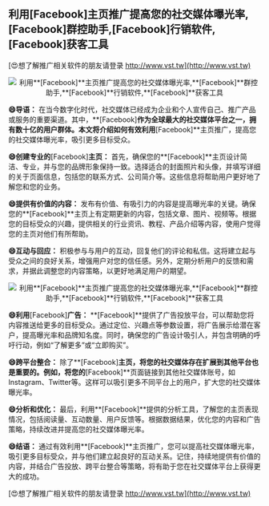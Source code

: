 ## **利用**[Facebook]**主页推广提高您的社交媒体曝光率,**[Facebook]**群控助手,**[Facebook]**行销软件,**[Facebook]**获客工具**

[😍想了解推广相关软件的朋友请登录 http://www.vst.tw](http://www.vst.tw)

 <center><img src="https://vst.tw/MP4/tuiguang/png/0.png" alt="利用**[Facebook]**主页推广提高您的社交媒体曝光率,**[Facebook]**群控助手,**[Facebook]**行销软件,**[Facebook]**获客工具"></center>

**😄导语：**
在当今数字化时代，社交媒体已经成为企业和个人宣传自己、推广产品或服务的重要渠道。其中，**[Facebook]**作为全球最大的社交媒体平台之一，拥有数十亿的用户群体。本文将介绍如何有效利用**[Facebook]**主页推广，提高您的社交媒体曝光率，吸引更多目标受众。

**😄创建专业的**[Facebook]**主页：**
首先，确保您的**[Facebook]**主页设计简洁、专业，并与您的品牌形象保持一致。选择适合的封面照片和头像，并填写详细的关于页面信息，包括您的联系方式、公司简介等。这些信息将帮助用户更好地了解您和您的业务。

**😄提供有价值的内容：**
发布有价值、有吸引力的内容是提高曝光率的关键。确保您的**[Facebook]**主页上有定期更新的内容，包括文章、图片、视频等。根据您的目标受众的兴趣，提供相关的行业资讯、教程、产品介绍等内容，使用户觉得您的主页对他们有所帮助。

**😄互动与回应：**
积极参与与用户的互动，回复他们的评论和私信。这将建立起与受众之间的良好关系，增强用户对您的信任感。另外，定期分析用户的反馈和需求，并据此调整您的内容策略，以更好地满足用户的期望。

 <center><img src="https://vst.tw/MP4/tuiguang/png/1.png" alt="利用**[Facebook]**主页推广提高您的社交媒体曝光率,**[Facebook]**群控助手,**[Facebook]**行销软件,**[Facebook]**获客工具"></center>

**😄利用**[Facebook]**广告：**
**[Facebook]**提供了广告投放平台，可以帮助您将内容推送给更多的目标受众。通过定位、兴趣点等参数设置，将广告展示给潜在客户，提高曝光率和品牌知名度。同时，确保您的广告设计吸引人，并包含明确的呼吁行动，例如“了解更多”或“立即购买”。

**😄跨平台整合：**
除了**[Facebook]**主页，将您的社交媒体存在扩展到其他平台也是重要的。例如，将您的**[Facebook]**页面链接到其他社交媒体账号，如Instagram、Twitter等。这样可以吸引更多不同平台上的用户，扩大您的社交媒体曝光率。

**😄分析和优化：**
最后，利用**[Facebook]**提供的分析工具，了解您的主页表现情况，包括阅读量、互动数量、用户反馈等。根据数据结果，优化您的内容和广告策略，持续改进并提高您的社交媒体曝光率。

**😄结语：**
通过有效利用**[Facebook]**主页推广，您可以提高社交媒体曝光率，吸引更多目标受众，并与他们建立起良好的互动关系。记住，持续地提供有价值的内容，并结合广告投放、跨平台整合等策略，将有助于您在社交媒体平台上获得更大的成功。

[😍想了解推广相关软件的朋友请登录 http://www.vst.tw](http://www.vst.tw)



